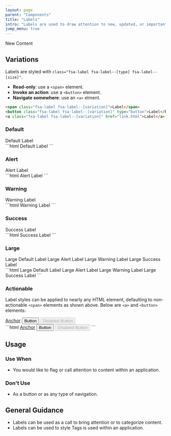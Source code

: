 ```yaml
---
layout: page
parent: "Components"
title: "Labels"
intro: "Labels are used to draw attention to new, updated, or important content within an application."
jump_menu: true
---
```


<div class="ds-preview">
  <span class="fsa-label fsa-label--success">New Content</span>
</div>

## Variations

Labels are styled with `class="fsa-label fsa-label--[type] fsa-label--[size]"`.

* **Read-only**: use a `<span>` element.
* **Invoke an action**: use a `<button>` element.
* **Navigate somewhere**: use an `<a>` elment.

```html
<span class="fsa-label fsa-label--[variation]">Label</span>
<button class="fsa-label fsa-label--[variation]" type="button">Label</button>
<a class="fsa-label fsa-label--[variation]" href="link.html">Label</a>
```

### Default

<div class="ds-preview">
  <span class="fsa-label">Default Label</span>
</div>
```html
<span class="fsa-label">Default Label</span>
```

### Alert

<div class="ds-preview">
  <span class="fsa-label fsa-label--alert">Alert Label</span>
</div>
```html
<span class="fsa-label fsa-label--alert">Alert Label</span>
```

### Warning

<div class="ds-preview">
  <span class="fsa-label fsa-label--warning">Warning Label</span>
</div>
```html
<span class="fsa-label fsa-label--warning">Warning Label</span>
```

### Success

<div class="ds-preview">
  <span class="fsa-label fsa-label--success">Success Label</span>
</div>
```html
<span class="fsa-label fsa-label--success">Success Label</span>
```

### Large

<div class="ds-preview">
  <span class="fsa-label fsa-label--large">Large Default Label</span>
  <span class="fsa-label fsa-label--alert fsa-label--large">Large Alert Label</span>
  <span class="fsa-label fsa-label--warning fsa-label--large">Large Warning Label</span>
  <span class="fsa-label fsa-label--success fsa-label--large">Large Success Label</span>
</div>
```html
<span class="fsa-label fsa-label--large">Large Default Label</span>
<span class="fsa-label fsa-label--alert fsa-label--large">Large Alert Label</span>
<span class="fsa-label fsa-label--warning fsa-label--large">Large Warning Label</span>
<span class="fsa-label fsa-label--success fsa-label--large">Large Success Label</span>
```

### Actionable

Label styles can be applied to nearly any HTML element, defaulting to non-actionable `<span>` elements as shown above. Below are `<a>` and `<button>` elements:

<div class="ds-preview">
  <a class="fsa-label fsa-label--general" href="link.html">Anchor</a>
  <button class="fsa-label fsa-label--general" type="button">Button</button>
  <button class="fsa-label fsa-label--general" type="button" disabled="disabled">Disabled Button</button>
</div>
```html
<a class="fsa-label fsa-label--general" href="link.html">Anchor</a>
<button class="fsa-label fsa-label--general" type="button">Button</button>
<button class="fsa-label fsa-label--general" type="button" disabled="disabled">Disabled Button</button>
```

## Usage

### Use When

* You would like to flag or call attention to content within an application.

### Don't Use

* As a button or as any type of navigation.

## General Guidance

* Labels can be used as a call to bring attention or to categorize content.
* Labels can be used to style Tags is used within an application.
